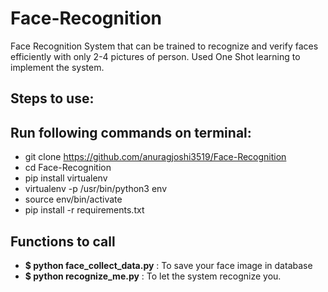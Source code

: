 # Face-Recognition
Face Recognition System that can be trained to recognize and verify faces efficiently with only 2-4 pictures of person. 
Used One Shot learning to implement the system.


## Steps to use:

## Run following commands on terminal:

- git clone https://github.com/anuragjoshi3519/Face-Recognition
- cd Face-Recognition
- pip install virtualenv
- virtualenv -p /usr/bin/python3 env
- source env/bin/activate
- pip install -r requirements.txt

## Functions to call

- **$ python face_collect_data.py** : To save your face image in database
- **$ python recognize_me.py** : To let the system recognize you.
